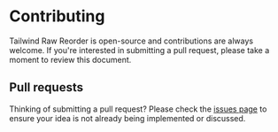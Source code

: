 # Contributing

Tailwind Raw Reorder is open-source and contributions are always welcome. If you're interested in submitting a pull request, please take a moment to review this document.

## Pull requests

Thinking of submitting a pull request? Please check the [issues page](prettier/issues) to ensure your idea is not already being implemented or discussed.
